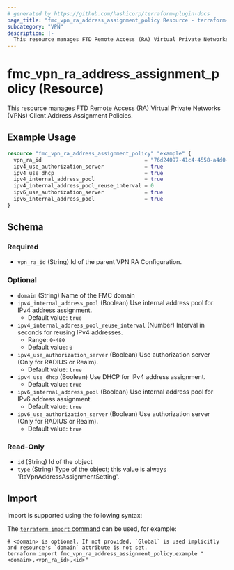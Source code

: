 ```yaml
---
# generated by https://github.com/hashicorp/terraform-plugin-docs
page_title: "fmc_vpn_ra_address_assignment_policy Resource - terraform-provider-fmc"
subcategory: "VPN"
description: |-
  This resource manages FTD Remote Access (RA) Virtual Private Networks (VPNs) Client Address Assignment Policies.
---
```


# fmc_vpn_ra_address_assignment_policy (Resource)

This resource manages FTD Remote Access (RA) Virtual Private Networks (VPNs) Client Address Assignment Policies.

## Example Usage

```terraform
resource "fmc_vpn_ra_address_assignment_policy" "example" {
  vpn_ra_id                                 = "76d24097-41c4-4558-a4d0-a8c07ac08470"
  ipv4_use_authorization_server             = true
  ipv4_use_dhcp                             = true
  ipv4_internal_address_pool                = true
  ipv4_internal_address_pool_reuse_interval = 0
  ipv6_use_authorization_server             = true
  ipv6_internal_address_pool                = true
}
```

<!-- schema generated by tfplugindocs -->
## Schema

### Required

- `vpn_ra_id` (String) Id of the parent VPN RA Configuration.

### Optional

- `domain` (String) Name of the FMC domain
- `ipv4_internal_address_pool` (Boolean) Use internal address pool for IPv4 address assignment.
  - Default value: `true`
- `ipv4_internal_address_pool_reuse_interval` (Number) Interval in seconds for reusing IPv4 addresses.
  - Range: `0`-`480`
  - Default value: `0`
- `ipv4_use_authorization_server` (Boolean) Use authorization server (Only for RADIUS or Realm).
  - Default value: `true`
- `ipv4_use_dhcp` (Boolean) Use DHCP for IPv4 address assignment.
  - Default value: `true`
- `ipv6_internal_address_pool` (Boolean) Use internal address pool for IPv6 address assignment.
  - Default value: `true`
- `ipv6_use_authorization_server` (Boolean) Use authorization server (Only for RADIUS or Realm).
  - Default value: `true`

### Read-Only

- `id` (String) Id of the object
- `type` (String) Type of the object; this value is always 'RaVpnAddressAssignmentSetting'.

## Import

Import is supported using the following syntax:

The [`terraform import` command](https://developer.hashicorp.com/terraform/cli/commands/import) can be used, for example:

```shell
# <domain> is optional. If not provided, `Global` is used implicitly and resource's `domain` attribute is not set.
terraform import fmc_vpn_ra_address_assignment_policy.example "<domain>,<vpn_ra_id>,<id>"
```
